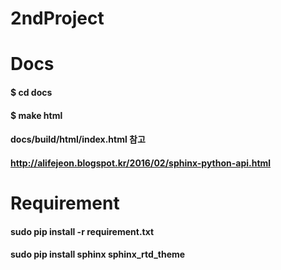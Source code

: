 # 2ndProject


# Docs

#### $ cd docs
#### $ make html

#### docs/build/html/index.html 참고
#### http://alifejeon.blogspot.kr/2016/02/sphinx-python-api.html


# Requirement

#### sudo pip install -r requirement.txt
#### sudo pip install sphinx sphinx_rtd_theme